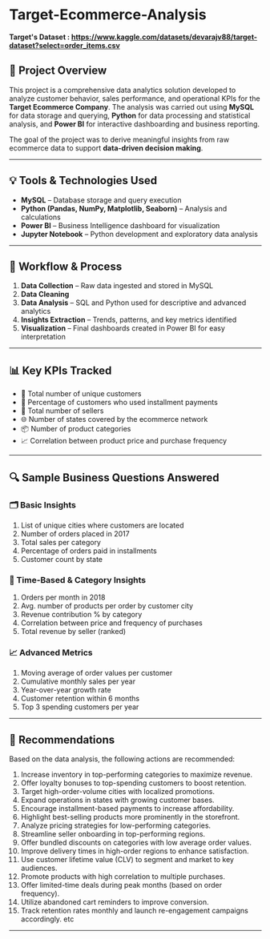 # Target-Ecommerce-Analysis
**Target's Dataset : https://www.kaggle.com/datasets/devarajv88/target-dataset?select=order_items.csv**

## 📌 Project Overview

This project is a comprehensive data analytics solution developed to analyze customer behavior, sales performance, and operational KPIs for the **Target Ecommerce Company**. The analysis was carried out using **MySQL** for data storage and querying, **Python** for data processing and statistical analysis, and **Power BI** for interactive dashboarding and business reporting.

The goal of the project was to derive meaningful insights from raw ecommerce data to support **data-driven decision making**.

---

## 💡 Tools & Technologies Used

- **MySQL** – Database storage and query execution
- **Python (Pandas, NumPy, Matplotlib, Seaborn)** – Analysis and  calculations
- **Power BI** – Business Intelligence dashboard for visualization
- **Jupyter Notebook** – Python development and exploratory data analysis

---

## 🧪 Workflow & Process

1. **Data Collection** – Raw data ingested and stored in MySQL
2. **Data Cleaning**
3. **Data Analysis** – SQL and Python used for descriptive and advanced analytics
4. **Insights Extraction** – Trends, patterns, and key metrics identified
5. **Visualization** – Final dashboards created in Power BI for easy interpretation

---

## 📊 Key KPIs Tracked

- 🧍 Total number of unique customers  
- 🧾 Percentage of customers who used installment payments  
- 🛒 Total number of sellers  
- 🌐 Number of states covered by the ecommerce network  
- 📦 Number of product categories  
- 📈 Correlation between product price and purchase frequency

---

## 🔍 Sample Business Questions Answered

### 🗂️ Basic Insights
1. List of unique cities where customers are located  
2. Number of orders placed in 2017  
3. Total sales per category  
4. Percentage of orders paid in installments  
5. Customer count by state

### 📅 Time-Based & Category Insights
1. Orders per month in 2018  
2. Avg. number of products per order by customer city  
3. Revenue contribution % by category  
4. Correlation between price and frequency of purchases  
5. Total revenue by seller (ranked)

### 📈 Advanced Metrics
1. Moving average of order values per customer  
2. Cumulative monthly sales per year  
3. Year-over-year growth rate  
4. Customer retention within 6 months  
5. Top 3 spending customers per year

---

## 📌 Recommendations

Based on the data analysis, the following actions are recommended:

1. Increase inventory in top-performing categories to maximize revenue.
2. Offer loyalty bonuses to top-spending customers to boost retention.
3. Target high-order-volume cities with localized promotions.
4. Expand operations in states with growing customer bases.
5. Encourage installment-based payments to increase affordability.
6. Highlight best-selling products more prominently in the storefront.
7. Analyze pricing strategies for low-performing categories.
8. Streamline seller onboarding in top-performing regions.
9. Offer bundled discounts on categories with low average order values.
10. Improve delivery times in high-order regions to enhance satisfaction.
11. Use customer lifetime value (CLV) to segment and market to key audiences.
12. Promote products with high correlation to multiple purchases.
13. Offer limited-time deals during peak months (based on order frequency).
14. Utilize abandoned cart reminders to improve conversion.
15. Track retention rates monthly and launch re-engagement campaigns accordingly.
  etc

--- 
